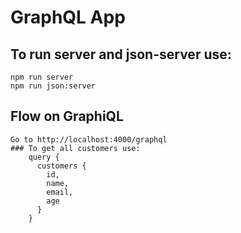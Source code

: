 # GraphQL App

## To run server and json-server use:
    npm run server
    npm run json:server

## Flow on GraphiQL
    Go to http://localhost:4000/graphql
    ### To get all customers use:
        query {
          customers {
            id,
            name,
            email,
            age
          }
        }